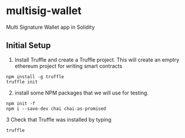 # multisig-wallet
Multi Signature Wallet app in Solidity

## Initial Setup


1) Install Truffle and create a Truffle project. This will create an emptry ethereum project for writing smart contracts

```
npm install -g truffle
truffle init
```

2) install some NPM packages that we will use for testing.

```
npm init -f
npm i --save-dev chai chai-as-promised
```

3 Check that Truffle was installed by typing

```
truffle
```
